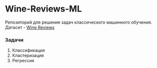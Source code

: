 # Wine-Reviews-ML
Репозиторий для решения задач классического машинного обучения.
Датасет - [Wine Reviews](https://www.kaggle.com/datasets/zynicide/wine-reviews)

### Задачи
1. Классификация
2. Кластеризация
3. Регрессия

